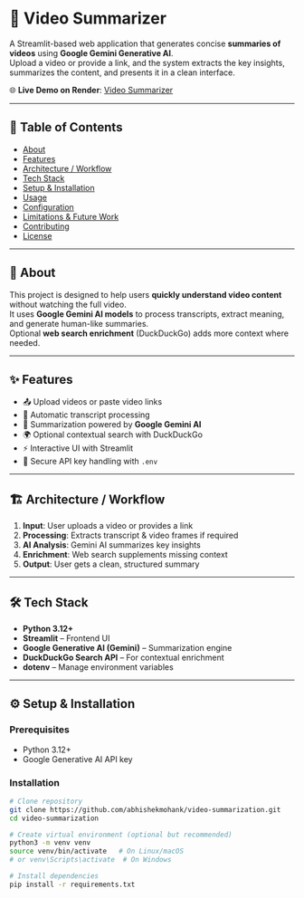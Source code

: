 # 🎥 Video Summarizer  

A Streamlit-based web application that generates concise **summaries of videos** using **Google Gemini Generative AI**.  
Upload a video or provide a link, and the system extracts the key insights, summarizes the content, and presents it in a clean interface.  

🌐 **Live Demo on Render**: [Video Summarizer](https://video-summarization-xw53.onrender.com/)  

---

## 📌 Table of Contents

- [About](#about)  
- [Features](#features)  
- [Architecture / Workflow](#architecture--workflow)  
- [Tech Stack](#tech-stack)  
- [Setup & Installation](#setup--installation)  
- [Usage](#usage)  
- [Configuration](#configuration)  
- [Limitations & Future Work](#limitations--future-work)  
- [Contributing](#contributing)  
- [License](#license)  

---

## 🧾 About

This project is designed to help users **quickly understand video content** without watching the full video.  
It uses **Google Gemini AI models** to process transcripts, extract meaning, and generate human-like summaries.  
Optional **web search enrichment** (DuckDuckGo) adds more context where needed.  

---

## ✨ Features

- 📤 Upload videos or paste video links  
- 📝 Automatic transcript processing  
- 🤖 Summarization powered by **Google Gemini AI**  
- 🌍 Optional contextual search with DuckDuckGo  
- ⚡ Interactive UI with Streamlit  
- 🔑 Secure API key handling with `.env`  

---

## 🏗 Architecture / Workflow

1. **Input**: User uploads a video or provides a link  
2. **Processing**: Extracts transcript & video frames if required  
3. **AI Analysis**: Gemini AI summarizes key insights  
4. **Enrichment**: Web search supplements missing context  
5. **Output**: User gets a clean, structured summary  

---

## 🛠 Tech Stack

- **Python 3.12+**  
- **Streamlit** – Frontend UI  
- **Google Generative AI (Gemini)** – Summarization engine  
- **DuckDuckGo Search API** – For contextual enrichment  
- **dotenv** – Manage environment variables  

---

## ⚙️ Setup & Installation

### Prerequisites
- Python 3.12+  
- Google Generative AI API key  

### Installation

```bash
# Clone repository
git clone https://github.com/abhishekmohank/video-summarization.git
cd video-summarization

# Create virtual environment (optional but recommended)
python3 -m venv venv
source venv/bin/activate   # On Linux/macOS
# or venv\Scripts\activate  # On Windows

# Install dependencies
pip install -r requirements.txt
